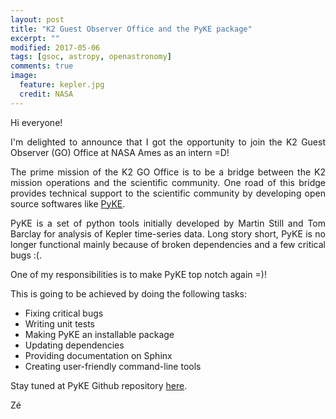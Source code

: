 ```yaml
---
layout: post
title: "K2 Guest Observer Office and the PyKE package"
excerpt: ""
modified: 2017-05-06
tags: [gsoc, astropy, openastronomy]
comments: true
image:
  feature: kepler.jpg
  credit: NASA
---
```


<p style='text-align: justify;'>
Hi everyone!
</p>

<p style='text-align: justify'>
I'm delighted to announce that I got the opportunity to join the K2 Guest Observer (GO)
Office at NASA Ames as an intern =D!
</p>

<p style='text-align: justify'>
The prime mission of the K2 GO Office is to be a bridge between the K2 mission operations and the scientific community.
One road of this bridge provides technical support to the scientific community by developing open source softwares like
<a href="https://pyke.keplerscience.org">PyKE</a>.
</p>

<p style='text-align: justify'>
PyKE is a set of python tools initially developed by Martin Still and Tom Barclay for analysis of Kepler time-series data.
Long story short, PyKE is no longer functional mainly because of broken dependencies and a few critical bugs :(.
</p>

<p style='text-align: justify'>
One of my responsibilities is to make PyKE top notch again =)!
</p>

This is going to be achieved by doing the following tasks:

* Fixing critical bugs
* Writing unit tests
* Making PyKE an installable package
* Updating dependencies
* Providing documentation on Sphinx
* Creating user-friendly command-line tools

<p style='text-align: justify'>
Stay tuned at PyKE Github repository <a href="http://www.github.com/KeplerGO/PyKE">here</a>.
</p>

Zé
